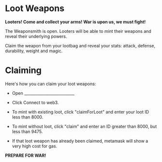 # Loot Weapons

__Looters! Come and collect your arms! War is upon us, we must fight!__

The Weaponsmith is open. Looters will be able to mint their weapons and reveal their underlying powers.

Claim the weapon from your lootbag and reveal your stats: attack, defense, durability, weight and magic.

# Claiming

Here's how you can claim your loot weapons:

* Open __________________________

* Click Connect to web3.

* To mint with existing loot, click "claimForLoot" and enter your loot ID less than 8000.

* To mint without loot, click "claim" and enter an ID greater than 8000, but less than 9475.

* If that loot weapon has already been claimed, metamask will show a very high cost for gas.



__PREPARE FOR WAR!__
